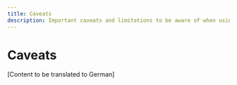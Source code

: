 ```yaml
---
title: Caveats
description: Important caveats and limitations to be aware of when using Django Guardian
---
```


# Caveats

[Content to be translated to German]

<!-- This page content will be translated from the main English userguide/caveats.md -->
